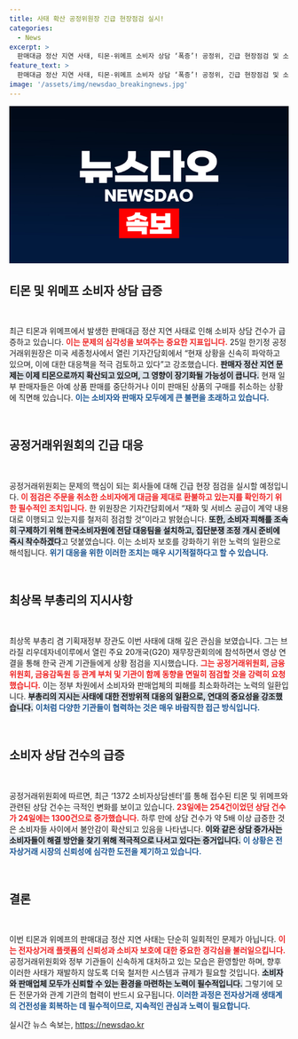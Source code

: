 ```yaml
---
title: 사태 확산 공정위원장 긴급 현장점검 실시!
categories:
  - News
excerpt: >
  판매대금 정산 지연 사태, 티몬·위메프 소비자 상담 ‘폭증’! 공정위, 긴급 현장점검 및 소비자 피해 구제에 나선다. 새로운 전개가 궁금하다면 클릭하세요!
feature_text: >
  판매대금 정산 지연 사태, 티몬·위메프 소비자 상담 ‘폭증’! 공정위, 긴급 현장점검 및 소비자 피해 구제에 나선다. 새로운 전개가 궁금하다면 클릭하세요!
image: '/assets/img/newsdao_breakingnews.jpg'
---
```


<p><img src="/assets/img/newsdao_breakingnews.jpg" alt="koreaapp 속보" /></p>

<h2 data-ke-size="size26">티몬 및 위메프 소비자 상담 급증</h2>

<p data-ke-size="size16">&nbsp;</p>

<p>최근 티몬과 위메프에서 발생한 판매대금 정산 지연 사태로 인해 소비자 상담 건수가 급증하고 있습니다. <b><span style="color: #ee2323;">이는 문제의 심각성을 보여주는 중요한 지표입니다.</span></b> 25일 한기정 공정거래위원장은 미국 세종청사에서 열린 기자간담회에서 “현재 상황을 신속히 파악하고 있으며, 이에 대한 대응책을 적극 검토하고 있다”고 강조했습니다. <b><span style="background-color: #21538527;">판매자 정산 지연 문제는 이제 티몬으로까지 확산되고 있으며, 그 영향이 장기화될 가능성이 큽니다.</span></b> 현재 일부 판매자들은 아예 상품 판매를 중단하거나 이미 판매된 상품의 구매를 취소하는 상황에 직면해 있습니다. <b><span style="color: #1a5490;">이는 소비자와 판매자 모두에게 큰 불편을 초래하고 있습니다.</span></b></p>

<p data-ke-size="size16">&nbsp;</p>

<h2 data-ke-size="size26">공정거래위원회의 긴급 대응</h2>

<p data-ke-size="size16">&nbsp;</p>

<p>공정거래위원회는 문제의 핵심이 되는 회사들에 대해 긴급 현장 점검을 실시할 예정입니다. <b><span style="color: #ee2323;">이 점검은 주문을 취소한 소비자에게 대금을 제대로 환불하고 있는지를 확인하기 위한 필수적인 조치입니다.</span></b> 한 위원장은 기자간담회에서 “재화 및 서비스 공급이 계약 내용대로 이행되고 있는지를 철저히 점검할 것”이라고 밝혔습니다. <b><span style="background-color: #21538527;">또한, 소비자 피해를 조속히 구제하기 위해 한국소비자원에 전담 대응팀을 설치하고, 집단분쟁 조정 개시 준비에 즉시 착수하겠다</span></b>고 덧붙였습니다. 이는 소비자 보호를 강화하기 위한 노력의 일환으로 해석됩니다. <b><span style="color: #1a5490;">위기 대응을 위한 이러한 조치는 매우 시기적절하다고 할 수 있습니다.</span></b></p>

<p data-ke-size="size16">&nbsp;</p>

<h2 data-ke-size="size26">최상목 부총리의 지시사항</h2>

<p data-ke-size="size16">&nbsp;</p>

<p>최상목 부총리 겸 기획재정부 장관도 이번 사태에 대해 깊은 관심을 보였습니다. 그는 브라질 리우데자네이루에서 열린 주요 20개국(G20) 재무장관회의에 참석하면서 영상 연결을 통해 한국 관계 기관들에게 상황 점검을 지시했습니다. <b><span style="color: #ee2323;">그는 공정거래위원회, 금융위원회, 금융감독원 등 관계 부처 및 기관이 함께 동향을 면밀히 점검할 것을 강력히 요청했습니다.</span></b> 이는 정부 차원에서 소비자와 판매업체의 피해를 최소화하려는 노력의 일환입니다. <b><span style="background-color: #21538527;">부총리의 지시는 사태에 대한 전방위적 대응의 일환으로, 연대의 중요성을 강조했습니다.</span></b> <b><span style="color: #1a5490;">이처럼 다양한 기관들이 협력하는 것은 매우 바람직한 접근 방식입니다.</span></b></p>

<p data-ke-size="size16">&nbsp;</p>

<h2 data-ke-size="size26">소비자 상담 건수의 급증</h2>

<p data-ke-size="size16">&nbsp;</p>

<p>공정거래위원회에 따르면, 최근 ‘1372 소비자상담센터’를 통해 접수된 티몬 및 위메프와 관련된 상담 건수는 극적인 변화를 보이고 있습니다. <b><span style="color: #ee2323;">23일에는 254건이었던 상담 건수가 24일에는 1300건으로 증가했습니다.</span></b> 하루 만에 상담 건수가 약 5배 이상 급증한 것은 소비자들 사이에서 불안감이 확산되고 있음을 나타냅니다. <b><span style="background-color: #21538527;">이와 같은 상담 증가사는 소비자들이 해결 방안을 찾기 위해 적극적으로 나서고 있다는 증거입니다.</span></b> <b><span style="color: #1a5490;">이 상황은 전자상거래 시장의 신뢰성에 심각한 도전을 제기하고 있습니다.</span></b></p>

<p data-ke-size="size16">&nbsp;</p>

<h2 data-ke-size="size26">결론</h2>

<p data-ke-size="size16">&nbsp;</p>

<p>이번 티몬과 위메프의 판매대금 정산 지연 사태는 단순히 일회적인 문제가 아닙니다. <b><span style="color: #ee2323;">이는 전자상거래 플랫폼의 신뢰성과 소비자 보호에 대한 중요한 경각심을 불러일으킵니다.</span></b> 공정거래위원회와 정부 기관들이 신속하게 대처하고 있는 모습은 환영할만 하며, 향후 이러한 사태가 재발하지 않도록 더욱 철저한 시스템과 규제가 필요할 것입니다. <b><span style="background-color: #21538527;">소비자와 판매업체 모두가 신뢰할 수 있는 환경을 마련하는 노력이 필수적입니다.</span></b> 그렇기에 모든 전문가와 관계 기관의 협력이 반드시 요구됩니다. <b><span style="color: #1a5490;">이러한 과정은 전자상거래 생태계의 건전성을 회복하는 데 필수적이므로, 지속적인 관심과 노력이 필요합니다.</span></b></p>
실시간 뉴스 속보는, <a href="https://newsdao.kr" rel="dofollow">https://newsdao.kr</a>


